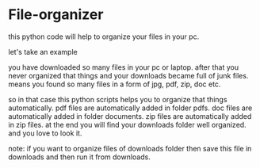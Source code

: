 # File-organizer
this python code will help to organize your files in your pc. 


let's take an example

you have downloaded so many files in your pc or laptop. after that you never organized that things and your downloads became full of junk files. means you found so many files in a form of jpg, pdf, zip, doc etc.

so in that case this python scripts helps you to organize that things automatically.
pdf files are automatically added in folder pdfs.
doc files are automatically added in folder documents.
zip files are automatically added in zip files.
at the end you will find your downloads folder well organized. and you love to look it.



note: if you want to organize files of downloads folder then save this file in downloads and then run it from downloads.
      
     
